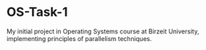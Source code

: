# OS-Task-1
My initial project in Operating Systems course at Birzeit University, implementing principles of parallelism techniques.
